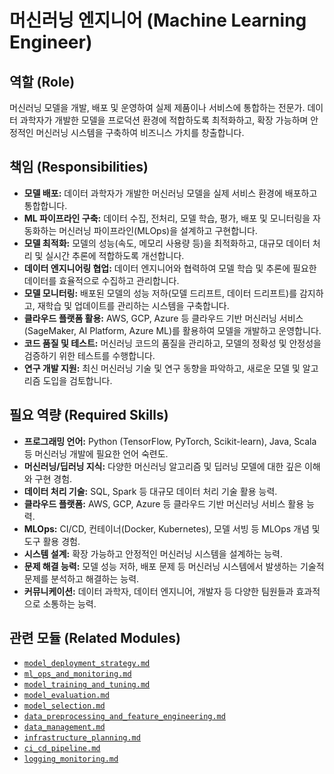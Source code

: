# 머신러닝 엔지니어 (Machine Learning Engineer)

## 역할 (Role)

머신러닝 모델을 개발, 배포 및 운영하여 실제 제품이나 서비스에 통합하는 전문가. 데이터 과학자가 개발한 모델을 프로덕션 환경에 적합하도록 최적화하고, 확장 가능하며 안정적인 머신러닝 시스템을 구축하여 비즈니스 가치를 창출합니다.

## 책임 (Responsibilities)

*   **모델 배포:** 데이터 과학자가 개발한 머신러닝 모델을 실제 서비스 환경에 배포하고 통합합니다.
*   **ML 파이프라인 구축:** 데이터 수집, 전처리, 모델 학습, 평가, 배포 및 모니터링을 자동화하는 머신러닝 파이프라인(MLOps)을 설계하고 구현합니다.
*   **모델 최적화:** 모델의 성능(속도, 메모리 사용량 등)을 최적화하고, 대규모 데이터 처리 및 실시간 추론에 적합하도록 개선합니다.
*   **데이터 엔지니어링 협업:** 데이터 엔지니어와 협력하여 모델 학습 및 추론에 필요한 데이터를 효율적으로 수집하고 관리합니다.
*   **모델 모니터링:** 배포된 모델의 성능 저하(모델 드리프트, 데이터 드리프트)를 감지하고, 재학습 및 업데이트를 관리하는 시스템을 구축합니다.
*   **클라우드 플랫폼 활용:** AWS, GCP, Azure 등 클라우드 기반 머신러닝 서비스(SageMaker, AI Platform, Azure ML)를 활용하여 모델을 개발하고 운영합니다.
*   **코드 품질 및 테스트:** 머신러닝 코드의 품질을 관리하고, 모델의 정확성 및 안정성을 검증하기 위한 테스트를 수행합니다.
*   **연구 개발 지원:** 최신 머신러닝 기술 및 연구 동향을 파악하고, 새로운 모델 및 알고리즘 도입을 검토합니다.

## 필요 역량 (Required Skills)

*   **프로그래밍 언어:** Python (TensorFlow, PyTorch, Scikit-learn), Java, Scala 등 머신러닝 개발에 필요한 언어 숙련도.
*   **머신러닝/딥러닝 지식:** 다양한 머신러닝 알고리즘 및 딥러닝 모델에 대한 깊은 이해와 구현 경험.
*   **데이터 처리 기술:** SQL, Spark 등 대규모 데이터 처리 기술 활용 능력.
*   **클라우드 플랫폼:** AWS, GCP, Azure 등 클라우드 기반 머신러닝 서비스 활용 능력.
*   **MLOps:** CI/CD, 컨테이너(Docker, Kubernetes), 모델 서빙 등 MLOps 개념 및 도구 활용 경험.
*   **시스템 설계:** 확장 가능하고 안정적인 머신러닝 시스템을 설계하는 능력.
*   **문제 해결 능력:** 모델 성능 저하, 배포 문제 등 머신러닝 시스템에서 발생하는 기술적 문제를 분석하고 해결하는 능력.
*   **커뮤니케이션:** 데이터 과학자, 데이터 엔지니어, 개발자 등 다양한 팀원들과 효과적으로 소통하는 능력.

## 관련 모듈 (Related Modules)

* [`model_deployment_strategy.md`](../modules/model_deployment_strategy.md)
* [`ml_ops_and_monitoring.md`](../modules/ml_ops_ops_and_monitoring.md)
* [`model_training_and_tuning.md`](../modules/model_training_and_tuning.md)
* [`model_evaluation.md`](../modules/model_evaluation.md)
* [`model_selection.md`](../modules/model_selection.md)
* [`data_preprocessing_and_feature_engineering.md`](../modules/data_preprocessing_and_feature_engineering.md)
* [`data_management.md`](../modules/data_management.md)
* [`infrastructure_planning.md`](../modules/infrastructure_planning.md)
* [`ci_cd_pipeline.md`](../modules/ci_cd_pipeline.md)
* [`logging_monitoring.md`](../modules/logging_monitoring.md)
